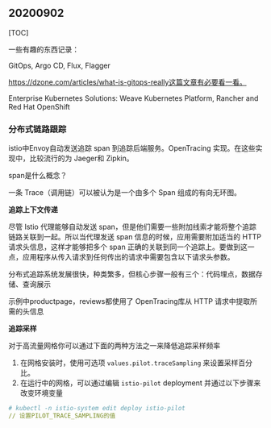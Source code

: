## 20200902

[TOC]



一些有趣的东西记录：

GitOps,  Argo CD, Flux, Flagger

https://dzone.com/articles/what-is-gitops-really这篇文章有必要看一看。

 Enterprise Kubernetes Solutions: Weave Kubernetes Platform, Rancher and Red Hat OpenShift

### 分布式链路跟踪

istio中Envoy自动发送追踪 span 到追踪后端服务。OpenTracing 实现。在这些实现中，比较流行的为 Jaeger和 Zipkin。

span是什么概念？

一条 Trace（调用链）可以被认为是一个由多个 Span 组成的有向无环图。

**追踪上下文传递**

尽管 Istio 代理能够自动发送 span，但是他们需要一些附加线索才能将整个追踪链路关联到一起。所以当代理发送 span 信息的时候，应用需要附加适当的 HTTP 请求头信息，这样才能够把多个 span 正确的关联到同一个追踪上。要做到这一点，应用程序从传入请求到任何传出的请求中需要包含以下请求头参数。

分布式追踪系统发展很快，种类繁多，但核心步骤一般有三个：代码埋点，数据存储、查询展示

示例中productpage，reviews都使用了 OpenTracing库从 HTTP 请求中提取所需的头信息



**追踪采样**

对于高流量网格你可以通过下面的两种方法之一来降低追踪采样频率

1. 在网格安装时，使用可选项 `values.pilot.traceSampling` 来设置采样百分比。
2. 在运行中的网格，可以通过编辑 `istio-pilot` deployment 并通过以下步骤来改变环境变量

``` yaml
# kubectl -n istio-system edit deploy istio-pilot
// 设置PILOT_TRACE_SAMPLING的值
```



